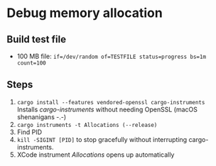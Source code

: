 # Debug memory allocation

## Build test file
- 100 MB file: `if=/dev/random of=TESTFILE status=progress bs=1m count=100`

## Steps

1. `cargo install --features vendored-openssl cargo-instruments`  
  Installs _cargo-instruments_ without needing OpenSSL (macOS shenanigans -.-)
2. `cargo instruments -t Allocations (--release)`
3. Find PID
4. `kill -SIGINT [PID]` to stop gracefully without interrupting cargo-instruments.
5. XCode instrument _Allocations_ opens up automatically